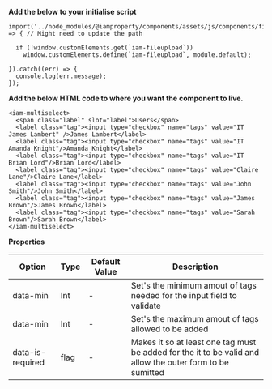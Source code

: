 **Add the below to your initialise script**

```
import('../node_modules/@iamproperty/components/assets/js/components/fileupload/fileupload.component.min').then(module => { // Might need to update the path

  if (!window.customElements.get(`iam-fileupload`))
    window.customElements.define(`iam-fileupload`, module.default);

}).catch((err) => {
  console.log(err.message);
});
```

**Add the below HTML code to where you want the component to live.**

```
<iam-multiselect>
  <span class="label" slot="label">Users</span>
  <label class="tag"><input type="checkbox" name="tags" value="IT James Lambert" />James Lambert</label>
  <label class="tag"><input type="checkbox" name="tags" value="IT Amanda Knight"/>Amanda Knight</label>
  <label class="tag"><input type="checkbox" name="tags" value="IT Brian Lord"/>Brian Lord</label>
  <label class="tag"><input type="checkbox" name="tags" value="Claire Lane"/>Claire Lane</label>
  <label class="tag"><input type="checkbox" name="tags" value="John Smith"/>John Smith</label>
  <label class="tag"><input type="checkbox" name="tags" value="James Brown"/>James Brown</label>
  <label class="tag"><input type="checkbox" name="tags" value="Sarah Brown"/>Sarah Brown</label>
</iam-multiselect>
```

**Properties**

| Option | Type | Default Value | Description |
| ------ | ---- | ------------- | ----------- |
| data-min | Int | - | Set's the minimum amout of tags needed for the input field to validate |
| data-min | Int | - | Set's the maximum amout of tags allowed to be added |
| data-is-required | flag | - | Makes it so at least one tag must be added for the it to be valid and allow the outer form to be sumitted |
